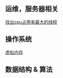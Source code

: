 ## 运维，服务器相关

[找出cpu占用率最大的线程](https://mp.weixin.qq.com/s?__biz=MjM5ODYxMDA5OQ==&mid=2651960332&idx=1&sn=63cb23e04ac4bf926434f34001c0718a&chksm=bd2d01d08a5a88c6a01e62533162cc3535defb37cefa61a800e405edda8240ad17432e023d53&scene=21#wechat_redirect)

## 操作系统
[虚拟内存](https://mp.weixin.qq.com/s?__biz=MzI0MzQyMTYzOQ==&mid=2247485325&idx=1&sn=fb9c1371ac34c2f6440ab1c263bafb92&chksm=e96c1f25de1b963346aaa53f01dcc0f9c9359ae82d5d7328d33c760e3e67d42b3bab17ceee3c&scene=0&xtrack=1&key=bfe7ad7ace322b13338da3010a46c5845e269a9abbe7f6ad830a4284327f4c8bbf9d18c044ee03ea087944dab9e8c3a324a090c09089008ec47139607db833caf147d0b04f090c824827d5d1fe3dd4e1&ascene=0&uin=MTQ1NzQ4MDEyMA%3D%3D&devicetype=iMac+Macmini7%2C1+OSX+OSX+10.14.3+build(18D109)&version=12020610&nettype=WIFI&lang=zh_CN&fontScale=100&pass_ticket=FBh68H%2BSK8okUnYAIFfTiXjsCOxlZVUzG%2BrZTMsiVHp0xpol2dHF1k3zxs%2FsoyA%2F)


## 数据结构 & 算法
